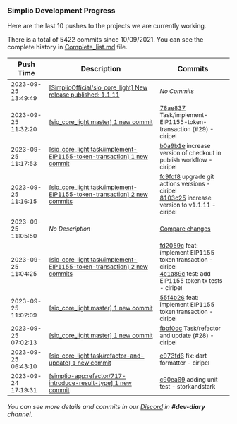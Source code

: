 
### Simplio Development Progress

Here are the last 10 pushes to the projects we are currently working.

There is a total of 5422 commits since 10/09/2021. You can see the complete history in
 [Complete_list.md](Complete_list.md) file.

| Push Time | Description | Commits |
| --- | --- | --- |
| <sub>2023-09-25 13:49:49</sub> | <sub>[[SimplioOfficial/sio_core_light] New release published: 1.1.11](https://github.com/SimplioOfficial/sio_core_light/releases/tag/1.1.11)</sub> | <sub>_No Commits_</sub> |
| <sub>2023-09-25 11:32:20</sub> | <sub>[[sio_core_light:master] 1 new commit](https://github.com/SimplioOfficial/sio_core_light/commit/78ae8376bb70dd1cfdcc2302a3b7276c4887e536)</sub> | <sub>[78ae837](https://github.com/SimplioOfficial/sio_core_light/commit/78ae8376bb70dd1cfdcc2302a3b7276c4887e536) Task/implement-EIP1155-token-transaction (#29) - ciripel</sub> |
| <sub>2023-09-25 11:17:53</sub> | <sub>[[sio_core_light:task/implement-EIP1155-token-transaction] 1 new commit](https://github.com/SimplioOfficial/sio_core_light/commit/b0a9b1e14fe0fc33e1eded0f376dd023f53fa8ea)</sub> | <sub>[b0a9b1e](https://github.com/SimplioOfficial/sio_core_light/commit/b0a9b1e14fe0fc33e1eded0f376dd023f53fa8ea) increase version of checkout in publish workflow - ciripel</sub> |
| <sub>2023-09-25 11:16:15</sub> | <sub>[[sio_core_light:task/implement-EIP1155-token-transaction] 2 new commits](https://github.com/SimplioOfficial/sio_core_light/compare/4c1a89c7fa13...8103c25c94e6)</sub> | <sub>[fc9fdf8](https://github.com/SimplioOfficial/sio_core_light/commit/fc9fdf83decf6c03543debee90accd2e8841b9b1) upgrade git actions versions - ciripel<br>[8103c25](https://github.com/SimplioOfficial/sio_core_light/commit/8103c25c94e69012f89e5e0101bbd5cd44a5a49b) increase version to v1.1.11 - ciripel</sub> |
| <sub>2023-09-25 11:05:50</sub> | <sub>_No Description_</sub> | <sub>[Compare changes](https://github.com/SimplioOfficial/sio_core_light/compare/55f4b26cc05c...fbbf0dc147a3)</sub> |
| <sub>2023-09-25 11:04:25</sub> | <sub>[[sio_core_light:task/implement-EIP1155-token-transaction] 2 new commits](https://github.com/SimplioOfficial/sio_core_light/compare/fbbf0dc147a3...4c1a89c7fa13)</sub> | <sub>[fd2059c](https://github.com/SimplioOfficial/sio_core_light/commit/fd2059c876d7a80824b0b3ce42173ca41643283f) feat: implement EIP1155 token transaction - ciripel<br>[4c1a89c](https://github.com/SimplioOfficial/sio_core_light/commit/4c1a89c7fa130893ec2e01a72c06c6a75d1d230c) test: add EIP1155 token tx tests - ciripel</sub> |
| <sub>2023-09-25 11:02:09</sub> | <sub>[[sio_core_light:master] 1 new commit](https://github.com/SimplioOfficial/sio_core_light/commit/55f4b26cc05c6a21555eeceef6841dfd1f9a1091)</sub> | <sub>[55f4b26](https://github.com/SimplioOfficial/sio_core_light/commit/55f4b26cc05c6a21555eeceef6841dfd1f9a1091) feat: implement EIP1155 token transaction - ciripel</sub> |
| <sub>2023-09-25 07:02:13</sub> | <sub>[[sio_core_light:master] 1 new commit](https://github.com/SimplioOfficial/sio_core_light/commit/fbbf0dc147a3024e28c1f4a83d6724bb3092da24)</sub> | <sub>[fbbf0dc](https://github.com/SimplioOfficial/sio_core_light/commit/fbbf0dc147a3024e28c1f4a83d6724bb3092da24) Task/refactor and update (#28) - ciripel</sub> |
| <sub>2023-09-25 06:43:10</sub> | <sub>[[sio_core_light:task/refactor-and-update] 1 new commit](https://github.com/SimplioOfficial/sio_core_light/commit/e973fd61ddf327f339902ea7af858371f2151028)</sub> | <sub>[e973fd6](https://github.com/SimplioOfficial/sio_core_light/commit/e973fd61ddf327f339902ea7af858371f2151028) fix: dart formatter - ciripel</sub> |
| <sub>2023-09-24 17:19:31</sub> | <sub>[[simplio-app:refactor/717-introduce-result-type] 1 new commit](https://github.com/SimplioOfficial/simplio-app/commit/c90ea6917906bfbb6021dfc70a12c3ebf7e17f15)</sub> | <sub>[c90ea69](https://github.com/SimplioOfficial/simplio-app/commit/c90ea6917906bfbb6021dfc70a12c3ebf7e17f15) adding unit test - storkandstark</sub> |

_You can see more details and commits in our [Discord](https://discord.gg/aKhjuwZmdP) in **#dev-diary** channel._
